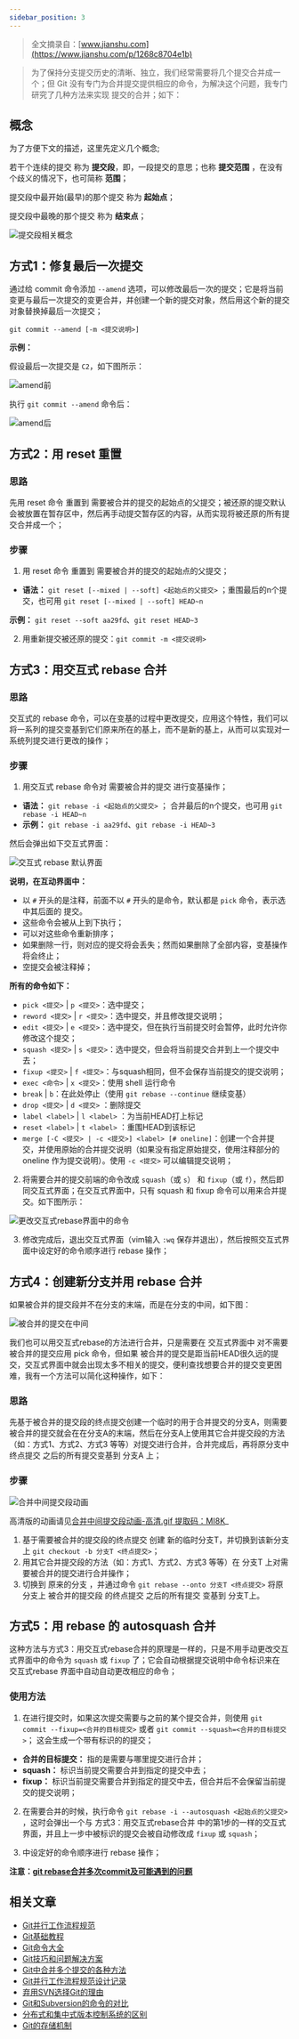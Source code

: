 ```yaml
---
sidebar_position: 3
---
```


> 全文摘录自：[www.jianshu.com](https://www.jianshu.com/p/1268c8704e1b)

> 为了保持分支提交历史的清晰、独立，我们经常需要将几个提交合并成一个；但 Git 没有专门为合并提交提供相应的命令，为解决这个问题，我专门研究了几种方法来实现 提交的合并；如下：


## 概念

为了方便下文的描述，这里先定义几个概念;

若干个连续的提交 称为 **提交段**，即，一段提交的意思；也称 **提交范围** ，在没有个歧义的情况下，也可简称 **范围**；

提交段中最开始(最早)的那个提交 称为 **起始点**；

提交段中最晚的那个提交 称为 **结束点**；

![提交段相关概念](https://img.arctee.cn/one/202205040242270.jpeg)


## 方式1：修复最后一次提交

通过给 commit 命令添加 `--amend` 选项，可以修改最后一次的提交；它是将当前变更与最后一次提交的变更合并，并创建一个新的提交对象，然后用这个新的提交对象替换掉最后一次提交；

```
git commit --amend [-m <提交说明>]
```

**示例：**

假设最后一次提交是 `C2`，如下图所示：

![amend前](https://img.arctee.cn/one/202205040245066.jpeg)

执行 `git commit --amend` 命令后：

![amend后](https://img.arctee.cn/one/202205040246356.jpeg)


## 方式2：用 reset 重置

### 思路

先用 reset 命令 重置到 需要被合并的提交的起始点的父提交；被还原的提交默认会被放置在暂存区中，然后再手动提交暂存区的内容，从而实现将被还原的所有提交合并成一个；

### 步骤

1. 用 reset 命令 重置到 需要被合并的提交的起始点的父提交；

- **语法：** `git reset [--mixed | --soft] <起始点的父提交>` ；重围最后的n个提交，也可用 `git reset [--mixed | --soft] HEAD~n`
  
**示例：** `git reset --soft aa29fd`、`git reset HEAD~3`

2. 用重新提交被还原的提交：`git commit -m <提交说明>`


## 方式3：用交互式 rebase 合并

### 思路

交互式的 rebase 命令，可以在变基的过程中更改提交，应用这个特性，我们可以将一系列的提交变基到它们原来所在的基上，而不是新的基上，从而可以实现对一系统列提交进行更改的操作；

### 步骤

1.  用交互式 rebase 命令对 需要被合并的提交 进行变基操作；
    
- **语法：** `git rebase -i <起始点的父提交>` ； 合并最后的n个提交，也可用 `git rebase -i HEAD~n`
- **示例：** `git rebase -i aa29fd`、`git rebase -i HEAD~3`
    
然后会弹出如下交互式界面：
    
![交互式 rebase 默认界面](https://img.arctee.cn/one/202205040250345.png)
    
**说明，在互动界面中：**
    
- 以 `#` 开头的是注释，前面不以 `#` 开头的是命令，默认都是 `pick` 命令，表示选中其后面的 提交。
- 这些命令会被从上到下执行；
- 可以对这些命令重新排序；
- 如果删除一行，则对应的提交将会丢失；然而如果删除了全部内容，变基操作将会终止；
- 空提交会被注释掉；

**所有的命令如下：**
    
- `pick <提交>` | `p <提交>`：选中提交；
- `reword <提交>` | `r <提交>`：选中提交，并且修改提交说明；
- `edit <提交>` | `e <提交>`：选中提交，但在执行当前提交时会暂停，此时允许你修改这个提交；
- `squash <提交>` | `s <提交>`：选中提交，但会将当前提交合并到上一个提交中去；
- `fixup <提交>` | `f <提交>`：与squash相同，但不会保存当前提交的提交说明；
- `exec <命令>` | `x <提交>`：使用 shell 运行命令
- `break` | `b`：在此处停止（使用 `git rebase --continue` 继续变基）
- `drop <提交>` | `d <提交>` ：删除提交
- `label <label>` | `l <label>` ：为当前HEAD打上标记
- `reset <label>` | `t <label>` ：重围HEAD到该标记
- `merge [-C <提交> | -c <提交>] <label> [# oneline]`：创建一个合并提交，并使用原始的合并提交说明（如果没有指定原始提交，使用注释部分的 oneline 作为提交说明）。使用 `-c <提交>` 可以编辑提交说明；
  
2. 将需要合并的提交前端的命令改成 `squash`（或 `s`） 和 `fixup`（或 `f`），然后即同交互式界面；在交互式界面中，只有 squash 和 fixup 命令可以用来合并提交。如下图所示：
    
![更改交互式rebase界面中的命令](https://img.arctee.cn/one/202205040251254.png)
    
    
3. 修改完成后，退出交互式界面（vim输入 `:wq` 保存并退出），然后按照交互式界面中设定好的命令顺序进行 rebase 操作；


## 方式4：创建新分支并用 rebase 合并

如果被合并的提交段并不在分支的末端，而是在分支的中间，如下图：

![被合并的提交在中间](https://img.arctee.cn/one/202205040252156.png)

我们也可以用交互式rebase的方法进行合并，只是需要在 交互式界面中 对不需要被合并的提交应用 pick 命令，但如果 被合并的提交是距当前HEAD很久远的提交，交互式界面中就会出现太多不相关的提交，便利查找想要合并的提交变更困难，我有一个方法可以简化这种操作，如下：

### 思路

先基于被合并的提交段的终点提交创建一个临时的用于合并提交的分支A，则需要被合并的提交就会在在分支A的末端，然后在分支A上使用其它合并提交段的方法（如：方式1、方式2、方式3 等等）对提交进行合并，合并完成后，再将原分支中 终点提交 之后的所有提交变基到 分支A 上；

### 步骤

![合并中间提交段动画](https://img.arctee.cn/one/202205040253812.gif)

高清版的动画请见[合并中间提交段动画-高清.gif 提取码：MI8K](https://links.jianshu.com/go?to=https%3A%2F%2Fpan.baidu.com%2Fs%2F1NYNEhQceb5khQiWsmWHUNw)_

1.  基于需要被合并的提交段的终点提交 创建 新的临时分支T，并切换到该新分支上 `git checkout -b 分支T <终点提交>`；
2.  用其它合并提交段的方法（如：方式1、方式2、方式3 等等）在 分支T 上对需要被合并的提交进行合并操作；
3.  切换到 原来的分支 ，并通过命令 `git rebase --onto 分支T <终点提交>` 将原分支上 被合并的提交段 的终点提交 之后的所有提交 变基到 分支T上。


## 方式5：用 rebase 的 autosquash 合并

这种方法与方式3：用交互式rebase合并的原理是一样的，只是不用手动更改交互式界面中的命令为 `squash` 或 `fixup` 了；它会自动根据提交说明中命令标识来在 交互式rebase 界面中自动自动更改相应的命令；

### 使用方法

1.  在进行提交时，如果这次提交需要与之前的某个提交合并，则使用 `git commit --fixup=<合并的目标提交>` 或者 `git commit --squash=<合并的目标提交>`； 这会生成一个带有标识的的提交；
    
- **合并的目标提交：** 指的是需要与哪里提交进行合并；
- **squash：** 标识当前提交需要合并到指定的提交中去；
- **fixup：** 标识当前提交需要合并到指定的提交中去，但合并后不会保留当前提交的提交说明；
  
2. 在需要合并的时候，执行命令 `git rebase -i --autosquash <起始点的父提交>` ，这时会弹出一个与 方式3：用交互式rebase合并 中的第1步的一样的交互式界面，并且上一步中被标识的提交会被自动修改成 `fixup` 或 `squash`；
    
3. 中设定好的命令顺序进行 rebase 操作；
    
**注意：[git rebase合并多次commit及可能遇到的问题](/docs/wiki/Git/Git%20rebase%E5%90%88%E5%B9%B6%E5%A4%9A%E6%AC%A1commit%E5%8F%8A%E5%8F%AF%E8%83%BD%E9%81%87%E5%88%B0%E7%9A%84%E9%97%AE%E9%A2%98)**


## 相关文章

- [Git并行工作流程规范](https://www.jianshu.com/p/d7a3a4935440)
- [Git基础教程](https://www.jianshu.com/p/fd40460ffb37)
- [Git命令大全](https://www.jianshu.com/p/15a4dee9c5df)
- [Git技巧和问题解决方案](https://www.jianshu.com/p/d21838dc5947)
- [Git中合并多个提交的各种方法](https://www.jianshu.com/p/1268c8704e1b)
- [Git并行工作流程规范设计记录](https://www.jianshu.com/p/7f4b47d2507d)
- [弃用SVN选择Git的理由](https://www.jianshu.com/p/bdc9a46c3394)
- [Git和Subversion的命令的对比](https://www.jianshu.com/u/7ecaba2d594c)
- [分布式和集中式版本控制系统的区别](https://www.jianshu.com/p/7d55f32b7c9f)
- [Git的存储机制](https://www.jianshu.com/p/caa4695af535)